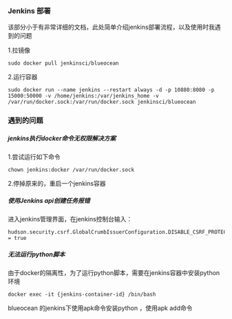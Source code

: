 ### Jenkins 部署

该部分小于有非常详细的文档，此处简单介绍jenkins部署流程，以及使用时我遇到的问题

1.拉镜像

```
sudo docker pull jenkinsci/blueocean
```

2.运行容器

```
sudo docker run --name jenkins --restart always -d -p 10880:8080 -p 15000:50000 -v /home/jenkins:/var/jenkins_home -v /var/run/docker.sock:/var/run/docker.sock jenkinsci/blueocean
```

### 遇到的问题

##### jenkins执行docker命令无权限解决方案

1.尝试运行如下命令

```
chown jenkins:docker /var/run/docker.sock
```

2.停掉原来的，重启一个jenkins容器

##### 使用Jenkins api创建任务报错

进入jenkins管理界面，在jenkins控制台输入：

```
hudson.security.csrf.GlobalCrumbIssuerConfiguration.DISABLE_CSRF_PROTECTION = true
```

##### 无法运行python脚本

由于docker的隔离性，为了运行python脚本，需要在jenkins容器中安装python环境

```
docker exec -it {jenkins-container-id} /bin/bash
```

blueocean 的jenkins下使用apk命令安装python ，使用apk add命令